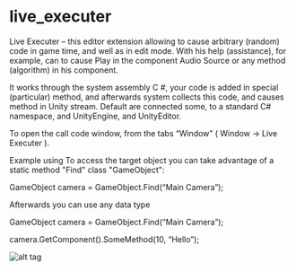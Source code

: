 # live_executer

Live Executer – this editor extension allowing to cause arbitrary (random) code in game time,
and well as in edit mode. With his help (assistance), for example, can to cause Play in the 
component Audio Source or any method (algorithm) in his component.

It works through the system assembly C #, your code is added in special (particular) method, 
and afterwards system collects this code, and causes method in Unity stream. 
Default are connected some, to a standard C# namespace, and UnityEngine, and UnityEditor. 

To open the call code window, from the tabs “Window” ( Window -> Live Executer ).

Example using
To access the target object you can take advantage of a static method "Find"  class "GameObject":

GameObject camera = GameObject.Find(“Main Camera”);

Afterwards you can use any data type

GameObject camera = GameObject.Find(“Main Camera”); 

camera.GetComponent().SomeMethod(10, “Hello”);

![alt tag](http://cs631728.vk.me/v631728107/33354/BtJj4-z0sVo.jpg)
